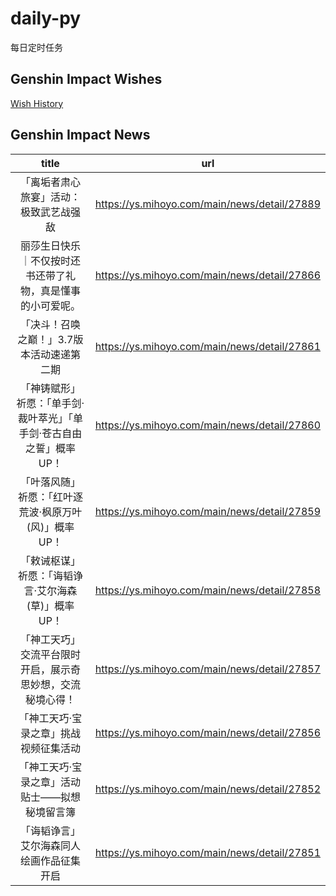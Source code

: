 # daily-py
每日定时任务


## Genshin Impact Wishes
[Wish History](./genshin_impact_wish.md)


## Genshin Impact News

| title | url |
|:---:|:---:|
| 「离垢者肃心旅宴」活动：极致武艺战强敌 | https://ys.mihoyo.com/main/news/detail/27889 |
| 丽莎生日快乐｜不仅按时还书还带了礼物，真是懂事的小可爱呢。 | https://ys.mihoyo.com/main/news/detail/27866 |
| 「决斗！召唤之巅！」3.7版本活动速递第二期 | https://ys.mihoyo.com/main/news/detail/27861 |
| 「神铸赋形」祈愿：「单手剑·裁叶萃光」「单手剑·苍古自由之誓」概率UP！ | https://ys.mihoyo.com/main/news/detail/27860 |
| 「叶落风随」祈愿：「红叶逐荒波·枫原万叶(风)」概率UP！ | https://ys.mihoyo.com/main/news/detail/27859 |
| 「敕诫枢谋」祈愿：「诲韬诤言·艾尔海森(草)」概率UP！ | https://ys.mihoyo.com/main/news/detail/27858 |
| 「神工天巧」交流平台限时开启，展示奇思妙想，交流秘境心得！ | https://ys.mihoyo.com/main/news/detail/27857 |
| 「神工天巧·宝录之章」挑战视频征集活动 | https://ys.mihoyo.com/main/news/detail/27856 |
| 「神工天巧·宝录之章」活动贴士——拟想秘境留言簿 | https://ys.mihoyo.com/main/news/detail/27852 |
| 「诲韬诤言」艾尔海森同人绘画作品征集开启 | https://ys.mihoyo.com/main/news/detail/27851 |

